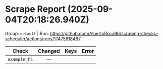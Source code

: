 # Scrape Report (2025-09-04T20:18:26.940Z)

Group: `default`  |  Run: https://github.com/AlbertoRoca96/scraping-checks-scheduler/actions/runs/17475618487

| Check | Changed | Keys | Error |
|---|:---:|:--|:--|
| `example_h1` | — |  |  |
